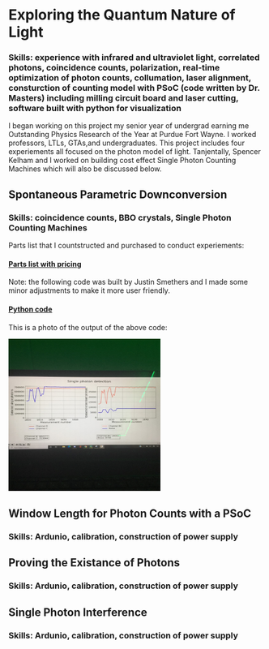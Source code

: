 # Exploring the Quantum Nature of Light

### Skills: experience with infrared and ultraviolet light, correlated photons, coincidence counts, polarization, real-time optimization of photon counts, collumation, laser alignment, consturction of counting model with PSoC (code written by Dr. Masters) including milling circuit board and laser cutting, software built with python for visualization 

I began working on this project my senior year of undergrad earning me Outstanding Physics Research of the Year at Purdue Fort Wayne. I worked professors, LTLs, GTAs,and undergraduates. This project includes four experiements all focused on the photon model of light. Tanjentally, Spencer Kelham and I worked on building cost effect Single Photon Counting Machines which will also be discussed below.

## Spontaneous Parametric Downconversion
### Skills: coincidence counts, BBO crystals, Single Photon Counting Machines 


Parts list that I countstructed and purchased to conduct experiements: 
#### [Parts list with pricing](https://github.com/jacobsc050/quantum-mechanics/blob/main/Parts%20list.xlsx)
Note: the following code was built by Justin Smethers and I made some minor adjustments to make it more user friendly.
#### [Python code](https://github.com/jacobsc050/quantum-mechanics/blob/main/coincidence-counting.py)

This is a photo of the output of the above code: <br/>

<img src=https://github.com/jacobsc050/quantum-mechanics/blob/main/assets/GetAttachmentThumbnail.png height = 300px width = 300 px>



## Window Length for Photon Counts with a PSoC
### Skills: Ardunio, calibration, construction of power supply

## Proving the Existance of Photons 

### Skills: Ardunio, calibration, construction of power supply


## Single Photon Interference 
### Skills: Ardunio, calibration, construction of power supply








